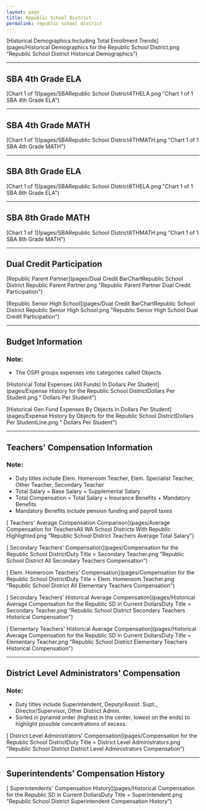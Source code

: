 ```yaml
---
layout: page
title: Republic School District
permalink: republic school district
---
```



[Historical Demographics Including Total Enrollment Trends](pages/Historical Demographics for the Republic School District.png "Republic School District Historical Demographics")

___

## SBA 4th Grade ELA

[Chart 1 of 1](pages/SBARepublic School District4THELA.png "Chart 1 of 1 SBA 4th Grade ELA")


___

## SBA 4th Grade MATH

[Chart 1 of 1](pages/SBARepublic School District4THMATH.png "Chart 1 of 1 SBA 4th Grade MATH")


___

## SBA 8th Grade ELA

[Chart 1 of 1](pages/SBARepublic School District8THELA.png "Chart 1 of 1 SBA 8th Grade ELA")


___

## SBA 8th Grade MATH

[Chart 1 of 1](pages/SBARepublic School District8THMATH.png "Chart 1 of 1 SBA 8th Grade MATH")


___

## Dual Credit Participation

[Republic Parent Partner](pages/Dual Credit BarChartRepublic School District Republic Parent Partner.png "Republic Parent Partner Dual Credit Participation")

[Republic Senior High School](pages/Dual Credit BarChartRepublic School District Republic Senior High School.png "Republic Senior High School Dual Credit Participation")


___

## Budget Information
### Note:
- The OSPI groups expenses into categories called Objects

[Historical Total Expenses (All Funds) In Dollars Per Student](pages/Expense History for the Republic School DistrictDollars Per Student.png " Dollars Per Student")

[Historical Gen Fund Expenses By Objects In Dollars Per Student](pages/Expense History by Objects for the Republic School DistrictDollars Per StudentLine.png " Dollars Per Student")


___

## Teachers' Compensation Information
### Note:
- Duty titles include Elem. Homeroom Teacher, Elem. Specialist Teacher, Other Teacher, Secondary Teacher
- Total Salary = Base Salary + Supplemental Salary
- Total Compensation = Total Salary + Insurance Benefits + Mandatory Benefits
- Mandatory Benefits include pension funding and payroll taxes

[ Teachers' Average Compensation Comparison](pages/Average Compensation for TeachersAll WA School Districts With Republic Highlighted.png "Republic School District Teachers Average Total Salary")

[ Secondary Teachers' Compensation](pages/Compensation for the Republic School DistrictDuty Title = Secondary Teacher.png "Republic School District All Secondary Teachers Compensation")

[ Elem. Homeroom Teachers' Compensation](pages/Compensation for the Republic School DistrictDuty Title = Elem. Homeroom Teacher.png "Republic School District All Elementary Teachers Compensation")

[ Secondary Teachers' Historical Average Compensation](pages/Historical Average Compensation for the Republic SD in Current DollarsDuty Title = Secondary Teacher.png "Republic School District Secondary Teachers Historical Compensation")

[ Elementary Teachers' Historical Average Compensation](pages/Historical Average Compensation for the Republic SD in Current DollarsDuty Title = Elementary Teacher.png "Republic School District Elementary Teachers Historical Compensation")


___

## District Level Administrators' Compensation

### Note:
- Duty titles include Superintendent, Deputy/Assist. Supt., Director/Supervisor, Other District Admin.
- Sorted in pyramid order (highest in the center, lowest on the ends) to highlight possible concentrations of excess.

[ District Level Administrators' Compensation](pages/Compensation for the Republic School DistrictDuty Title = District Level Administrators.png "Republic School District District Level Administrators Compensation")


___

## Superintendents' Compensation History

[ Superintendents' Compensation History](pages/Historical Compensation for the Republic SD in Current DollarsDuty Title = Superintendent.png "Republic School District Superintendent Compensation History")

